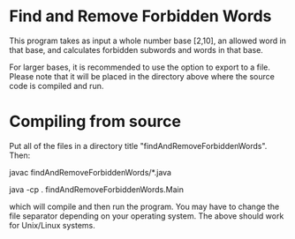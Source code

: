 # Find and Remove Forbidden Words

This program takes as input a whole number base [2,10], an allowed word in that base, and calculates forbidden subwords and words in that base.

For larger bases, it is recommended to use the option to export to a file. Please note that it will be placed in the directory above where the source code is compiled and run.

# Compiling from source
Put all of the files in a directory title "findAndRemoveForbiddenWords".
Then:

  javac findAndRemoveForbiddenWords/*.java

  java -cp . findAndRemoveForbiddenWords.Main

which will compile and then run the program. You may have to change the file separator depending on your operating system. The above should work for Unix/Linux systems.
